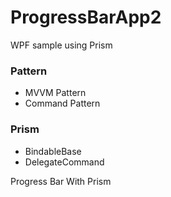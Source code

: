 # ProgressBarApp2
WPF sample using Prism

### Pattern
- MVVM Pattern
- Command Pattern
### Prism
- BindableBase
- DelegateCommand

Progress Bar With Prism